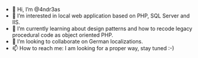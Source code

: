 - 👋 Hi, I’m @4ndr3as
- 👀 I’m interested in local web application based on PHP, SQL Server and IIS.
- 🌱 I’m currently learning about design patterns and how to recode legacy procedural code as object oriented PHP.
- 💞️ I’m looking to collaborate on German localizations.
- 📫 How to reach me: I am looking for a proper way, stay tuned :-)

<!---
4ndr3as/4ndr3as is a ✨ special ✨ repository because its `README.md` (this file) appears on your GitHub profile.
You can click the Preview link to take a look at your changes.
--->
